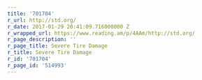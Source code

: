 ```yaml
---
title: '701704'
r_url: http://std.org/
r_date: 2017-01-29 20:41:09.716000000 Z
r_wrapped_url: https://www.reading.am/p/4AAm/http://std.org/
r_page_description: ''
r_page_title: Severe Tire Damage
r_title: Severe Tire Damage
r_id: '701704'
r_page_id: '514993'
---
```


